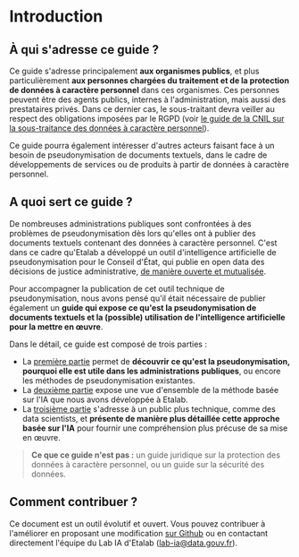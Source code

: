 # Introduction 

## À qui s'adresse ce guide ?

Ce guide s'adresse principalement **aux organismes publics**, et plus particulièrement **aux personnes chargées du traitement et de la protection de données à caractère personnel** dans ces organismes. Ces personnes peuvent être des agents publics, internes à l'administration, mais aussi des prestataires privés. Dans ce dernier cas, le sous-traitant devra veiller au respect des obligations imposées par le RGPD (voir [le guide de la CNIL sur la sous-traitance des données à caractère personnel](https://www.cnil.fr/sites/default/files/atoms/files/rgpd-guide_sous-traitant-cnil.pdf)).

Ce guide pourra également intéresser d'autres acteurs faisant face à un besoin de pseudonymisation de documents textuels, dans le cadre de développements de services ou de produits à partir de données à caractère personnel. 

## A quoi sert ce guide ? 

De nombreuses administrations publiques sont confrontées à des problèmes de pseudonymisation dès lors qu'elles ont à publier des documents textuels contenant des données à caractère personnel. C'est dans ce cadre qu'Etalab a développé un outil d'intelligence artificielle de pseudonymisation pour le Conseil d'État, qui publie en open data des décisions de justice administrative, [de manière ouverte et mutualisée](https://github.com/etalab-ia/pseudonymisation_decisions_ce).

Pour accompagner la publication de cet outil technique de pseudonymisation, nous avons pensé qu'il était nécessaire de publier également un **guide qui expose ce qu'est la pseudonymisation de documents textuels et la (possible) utilisation de l'intelligence artificielle pour la mettre en œuvre**.

Dans le détail, ce guide est composé de trois parties :
- La [première partie](lien) permet de **découvrir ce qu'est la pseudonymisation, pourquoi elle est utile dans les administrations publiques**, ou encore les méthodes de pseudonymisation existantes.
- La [deuxième partie](lien) expose une vue d'ensemble de la méthode basée sur l'IA que nous avons développée à Etalab.
- La [troisième partie](lien) s'adresse à un public plus technique, comme des data scientists, et **présente de manière plus détaillée cette approche basée sur l'IA** pour fournir une compréhension plus précuse de sa mise en œuvre.

> **Ce que ce guide n'est pas :** un guide juridique sur la protection des données à caractère personnel, ou un guide sur la sécurité des données. 

## Comment contribuer ?

Ce document est un outil évolutif et ouvert. Vous pouvez contribuer à l'améliorer en proposant une modification [sur Github](https://github.com/etalab-ia/pseudonymisation_decisions_ce) ou en contactant directement l'équipe du Lab IA d'Etalab (lab-ia@data.gouv.fr). 
